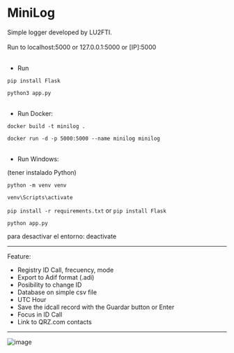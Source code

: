 # MiniLog

Simple logger developed by LU2FTI.
<br>
<br>
Run to localhost:5000 or 127.0.0.1:5000 or [IP]:5000
<br>
<br>
- Run
  
`pip install Flask`

`python3 app.py`
<br>
<br>
- Run Docker:

`docker build -t minilog . `

`docker run -d -p 5000:5000 --name minilog minilog`
<br>
<br>
- Run Windows:

(tener instalado Python)
  
`python -m venv venv`

`venv\Scripts\activate`

`pip install -r requirements.txt`  or `pip install Flask`

`python app.py`

para desactivar el entorno: deactivate

---

Feature:

- Registry ID Call, frecuency, mode
- Export to Adif format (.adi)
- Posibility to change ID
- Database on simple csv file
- UTC Hour
- Save the idcall record with the Guardar button or Enter
- Focus in ID Call
- Link to QRZ.com contacts

  
---


![image](https://github.com/user-attachments/assets/5befdb3c-f4b0-4b11-80cf-ee3a10d16167)
